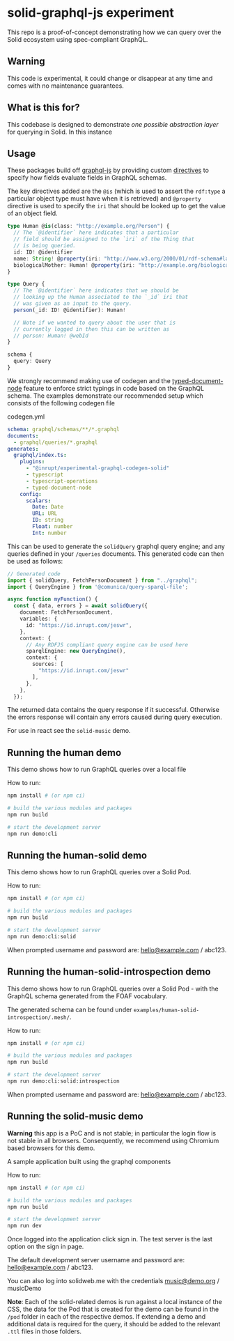 # solid-graphql-js experiment

This repo is a proof-of-concept demonstrating how we can query over the Solid ecosystem using spec-compliant GraphQL. 

## Warning

This code is experimental, it could change or disappear at any time and comes with no maintenance guarantees.

## What is this for?

This codebase is designed to demonstrate *one possible abstraction layer* for querying in Solid. In this instance 

## Usage

These packages build off [graphql-js](https://graphql.org/graphql-js/) by providing custom [directives](https://graphql.org/learn/queries/#directives) to specify how fields evaluate fields in GraphQL schemas.

The key directives added are the `@is` (which is used to assert the `rdf:type` a particular object type must have when it is retrieved) and `@property` directive is used to specify the `iri` that should be looked up to get the value of an object field.

```ts
type Human @is(class: "http://example.org/Person") {
  // The `@identifier` here indicates that a particular
  // field should be assigned to the `iri` of the Thing that
  // is being queried.
  id: ID! @identifier
  name: String! @property(iri: "http://www.w3.org/2000/01/rdf-schema#label")
  biologicalMother: Human! @property(iri: "http://example.org/biologicalMother")
}

type Query {
  // The `@identifier` here indicates that we should be
  // looking up the Human associated to the `_id` iri that
  // was given as an input to the query.
  person(_id: ID! @identifier): Human!

  // Note if we wanted to query about the user that is
  // currently logged in then this can be written as
  // person: Human! @webId
}

schema {
  query: Query
}

```




We strongly recommend making use of codegen and the [typed-document-node](https://the-guild.dev/blog/typed-document-node) feature to enforce strict typings in code based on the GraphQL schema. The examples demonstrate our recommended setup which consists of the following codegen file

codegen.yml

```yml
schema: graphql/schemas/**/*.graphql
documents:
  - graphql/queries/*.graphql
generates:
  graphql/index.ts:
    plugins:
      - "@inrupt/experimental-graphql-codegen-solid"
      - typescript
      - typescript-operations
      - typed-document-node
    config:
      scalars:
        Date: Date
        URL: URL
        ID: string
        Float: number
        Int: number
```

This can be used to generate the `solidQuery` graphql query engine; and any queries defined in your `/queries` documents. This generated code can then be used as follows:

```ts
// Generated code
import { solidQuery, FetchPersonDocument } from "../graphql";
import { QueryEngine } from '@comunica/query-sparql-file';

async function myFunction() {
  const { data, errors } = await solidQuery({
    document: FetchPersonDocument,
    variables: {
      id: "https://id.inrupt.com/jeswr",
    },
    context: {
      // Any RDFJS compliant query engine can be used here
      sparqlEngine: new QueryEngine(),
      context: {
        sources: [
          "https://id.inrupt.com/jeswr"
        ],
      },
    },
  });
```

The returned data contains the query response if it successful. Otherwise the errors response will contain any errors caused during query execution.

For use in react see the `solid-music` demo.

## Running the human demo

This demo shows how to run GraphQL queries over a local file

How to run:

```sh
npm install # (or npm ci)

# build the various modules and packages
npm run build

# start the development server
npm run demo:cli
```

## Running the human-solid demo

This demo shows how to run GraphQL queries over a Solid Pod.

How to run:

```sh
npm install # (or npm ci)

# build the various modules and packages
npm run build

# start the development server
npm run demo:cli:solid
```

When prompted username and password are: hello@example.com / abc123.

## Running the human-solid-introspection demo

This demo shows how to run GraphQL queries over a Solid Pod - with the GraphQL schema generated from the FOAF
vocabulary.

The generated schema can be found under `examples/human-solid-introspection/.mesh/`.

How to run:

```sh
npm install # (or npm ci)

# build the various modules and packages
npm run build

# start the development server
npm run demo:cli:solid:introspection
```

When prompted username and password are: hello@example.com / abc123.

## Running the solid-music demo

**Warning** this app is a PoC and is not stable; in particular the login flow is not stable in all browsers. Consequently, we recommend using Chromium based browsers for this demo.

A sample application built using the graphql components

How to run:

```sh
npm install # (or npm ci)

# build the various modules and packages
npm run build

# start the development server
npm run dev
```

Once logged into the application click sign in. The test server is the last option on the sign in page.

The default development server username and password are: hello@example.com / abc123.

You can also log into solidweb.me with the credentials music@demo.org / musicDemo

**Note**: Each of the solid-related demos is run against a local instance of the CSS, the data for the Pod that is created for the demo can be found in the `/pod` folder in each of the respective demos. If extending a demo and additional data is required for the query, it should be added to the relevant `.ttl` files in those folders.
